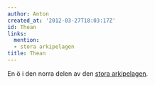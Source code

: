 ```yaml
---
author: Anton
created_at: '2012-03-27T18:03:17Z'
id: Thean
links:
  mention:
  - stora arkipelagen
title: Thean
---
```


En ö i den norra delen av den [stora arkipelagen].

  [stora arkipelagen]: stora_arkipelagen
